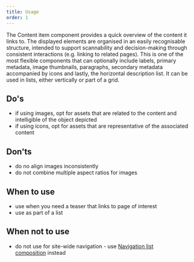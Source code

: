 ```yaml
---
title: Usage
order: 1
---
```

The Content item component provides a quick overview of the content it links to. The displayed elements are organised in an easily recognisable structure, intended to support scannability and decision-making through consistent interactions (e.g. linking to related pages). This is one of the most flexible components that can optionally include labels, primary metadata, image thumbnails, paragraphs, secondary metadata accompanied by icons and lastly, the horizontal description list. It can be used in lists, either vertically or part of a grid.

## Do's

- if using images, opt for assets that are related to the content and intelligible of the object depicted
- if using icons, opt for assets that are representative of the associated content

## Don'ts

- do no align images inconsistently
- do not combine multiple aspect ratios for images

## When to use

- use when you need a teaser that links to page of interest
- use as part of a list

## When not to use

- do not use for site-wide navigation - use [Navigation list composition](http://citnet.tech.ec.europa.eu/) instead
